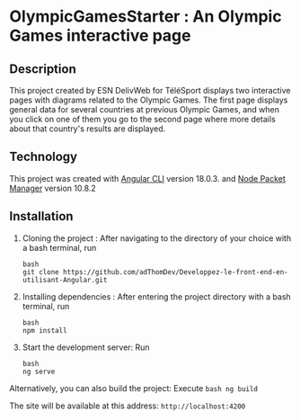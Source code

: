 # OlympicGamesStarter : An Olympic Games interactive page

## Description

This project created by ESN DelivWeb for TéléSport displays two interactive pages with diagrams related to the Olympic Games. The first page displays general data for several countries at previous Olympic Games, and when you click on one of them you go to the second page where more details about that country's results are displayed.

## Technology

This project was created with [Angular CLI](https://github.com/angular/angular-cli) version 18.0.3. and [Node Packet Manager](https://www.npmjs.com/) version 10.8.2

## Installation

1. Cloning the project :
After navigating to the directory of your choice with a bash terminal, run
    ```
    bash
    git clone https://github.com/adThomDev/Developpez-le-front-end-en-utilisant-Angular.git
    ```

2. Installing dependencies :
After entering the project directory with a bash terminal, run
    ```
    bash
    npm install
    ```
3. Start the development server:
Run
    ```
    bash
    ng serve
    ```
Alternatively, you can also build the project: 
Execute
    ```
    bash
    ng build
    ```

The site will be available at this address: `http://localhost:4200`